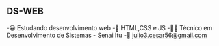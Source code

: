 ## DS-WEB

-😀 Estudando desenvolvimento web
-🤑 HTML,CSS e JS
-👨‍💻 Técnico em Desenvolvimento de Sistemas - Senai Itu
-🧾 julio3.cesar56@gmail.com